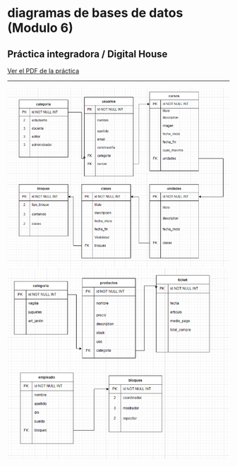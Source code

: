 # diagramas de bases de datos (Modulo 6)
## Práctica integradora / Digital House

<a href="https://github.com/YonPalac1/diagrama_BD-M6/blob/master/M06C01%20-%20Ejercitaci%C3%B3n%20-%20Dise%C3%B1o%20y%20definici%C3%B3n%20de%20tablas%20(1).pdf">Ver el PDF de la práctica</a>
<hr>
<img src="https://github.com/YonPalac1/diagrama_BD-M6/blob/master/img1.png">
<img src="https://github.com/YonPalac1/diagrama_BD-M6/blob/master/img2.png">
